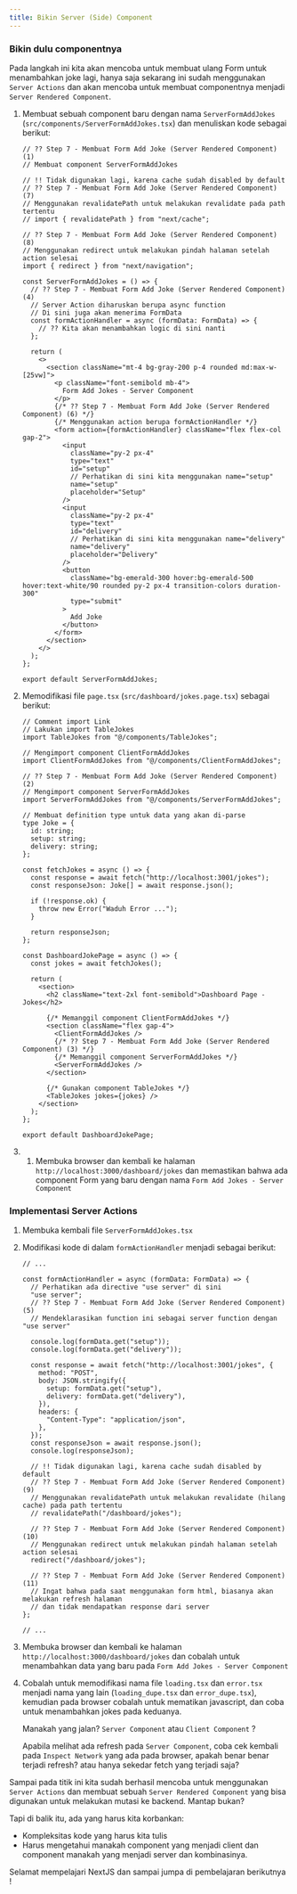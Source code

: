 ```yaml
---
title: Bikin Server (Side) Component
---
```


### Bikin dulu componentnya

Pada langkah ini kita akan mencoba untuk membuat ulang Form untuk menambahkan joke lagi, hanya saja sekarang ini sudah menggunakan `Server Actions` dan akan mencoba untuk membuat componentnya menjadi `Server Rendered Component`.

1. Membuat sebuah component baru dengan nama `ServerFormAddJokes` (`src/components/ServerFormAddJokes.tsx`) dan menuliskan kode sebagai berikut:

   ```tsx
   // ?? Step 7 - Membuat Form Add Joke (Server Rendered Component) (1)
   // Membuat component ServerFormAddJokes

   // !! Tidak digunakan lagi, karena cache sudah disabled by default
   // ?? Step 7 - Membuat Form Add Joke (Server Rendered Component) (7)
   // Menggunakan revalidatePath untuk melakukan revalidate pada path tertentu
   // import { revalidatePath } from "next/cache";

   // ?? Step 7 - Membuat Form Add Joke (Server Rendered Component) (8)
   // Menggunakan redirect untuk melakukan pindah halaman setelah action selesai
   import { redirect } from "next/navigation";

   const ServerFormAddJokes = () => {
     // ?? Step 7 - Membuat Form Add Joke (Server Rendered Component) (4)
     // Server Action diharuskan berupa async function
     // Di sini juga akan menerima FormData
     const formActionHandler = async (formData: FormData) => {
       // ?? Kita akan menambahkan logic di sini nanti
     };

     return (
       <>
         <section className="mt-4 bg-gray-200 p-4 rounded md:max-w-[25vw]">
           <p className="font-semibold mb-4">
             Form Add Jokes - Server Component
           </p>
           {/* ?? Step 7 - Membuat Form Add Joke (Server Rendered Component) (6) */}
           {/* Menggunakan action berupa formActionHandler */}
           <form action={formActionHandler} className="flex flex-col gap-2">
             <input
               className="py-2 px-4"
               type="text"
               id="setup"
               // Perhatikan di sini kita menggunakan name="setup"
               name="setup"
               placeholder="Setup"
             />
             <input
               className="py-2 px-4"
               type="text"
               id="delivery"
               // Perhatikan di sini kita menggunakan name="delivery"
               name="delivery"
               placeholder="Delivery"
             />
             <button
               className="bg-emerald-300 hover:bg-emerald-500 hover:text-white/90 rounded py-2 px-4 transition-colors duration-300"
               type="submit"
             >
               Add Joke
             </button>
           </form>
         </section>
       </>
     );
   };

   export default ServerFormAddJokes;
   ```

1. Memodifikasi file `page.tsx` (`src/dashboard/jokes.page.tsx`) sebagai berikut:

   ```tsx
   // Comment import Link
   // Lakukan import TableJokes
   import TableJokes from "@/components/TableJokes";

   // Mengimport component ClientFormAddJokes
   import ClientFormAddJokes from "@/components/ClientFormAddJokes";

   // ?? Step 7 - Membuat Form Add Joke (Server Rendered Component) (2)
   // Mengimport component ServerFormAddJokes
   import ServerFormAddJokes from "@/components/ServerFormAddJokes";

   // Membuat definition type untuk data yang akan di-parse
   type Joke = {
     id: string;
     setup: string;
     delivery: string;
   };

   const fetchJokes = async () => {
     const response = await fetch("http://localhost:3001/jokes");
     const responseJson: Joke[] = await response.json();

     if (!response.ok) {
       throw new Error("Waduh Error ...");
     }

     return responseJson;
   };

   const DashboardJokePage = async () => {
     const jokes = await fetchJokes();

     return (
       <section>
         <h2 className="text-2xl font-semibold">Dashboard Page - Jokes</h2>

         {/* Memanggil component ClientFormAddJokes */}
         <section className="flex gap-4">
           <ClientFormAddJokes />
           {/* ?? Step 7 - Membuat Form Add Joke (Server Rendered Component) (3) */}
           {/* Memanggil component ServerFormAddJokes */}
           <ServerFormAddJokes />
         </section>

         {/* Gunakan component TableJokes */}
         <TableJokes jokes={jokes} />
       </section>
     );
   };

   export default DashboardJokePage;
   ```

1. 1. Membuka browser dan kembali ke halaman `http://localhost:3000/dashboard/jokes` dan memastikan bahwa ada component Form yang baru dengan nama `Form Add Jokes - Server Component`

### Implementasi Server Actions

1. Membuka kembali file `ServerFormAddJokes.tsx`

1. Modifikasi kode di dalam `formActionHandler` menjadi sebagai berikut:

   ```tsx
   // ...

   const formActionHandler = async (formData: FormData) => {
     // Perhatikan ada directive "use server" di sini
     "use server";
     // ?? Step 7 - Membuat Form Add Joke (Server Rendered Component) (5)
     // Mendeklarasikan function ini sebagai server function dengan "use server"

     console.log(formData.get("setup"));
     console.log(formData.get("delivery"));

     const response = await fetch("http://localhost:3001/jokes", {
       method: "POST",
       body: JSON.stringify({
         setup: formData.get("setup"),
         delivery: formData.get("delivery"),
       }),
       headers: {
         "Content-Type": "application/json",
       },
     });
     const responseJson = await response.json();
     console.log(responseJson);

     // !! Tidak digunakan lagi, karena cache sudah disabled by default
     // ?? Step 7 - Membuat Form Add Joke (Server Rendered Component) (9)
     // Menggunakan revalidatePath untuk melakukan revalidate (hilang cache) pada path tertentu
     // revalidatePath("/dashboard/jokes");

     // ?? Step 7 - Membuat Form Add Joke (Server Rendered Component) (10)
     // Menggunakan redirect untuk melakukan pindah halaman setelah action selesai
     redirect("/dashboard/jokes");

     // ?? Step 7 - Membuat Form Add Joke (Server Rendered Component) (11)
     // Ingat bahwa pada saat menggunakan form html, biasanya akan melakukan refresh halaman
     // dan tidak mendapatkan response dari server
   };

   // ...
   ```

1. Membuka browser dan kembali ke halaman `http://localhost:3000/dashboard/jokes` dan cobalah untuk menambahkan data yang baru pada `Form Add Jokes - Server Component`

1. Cobalah untuk memodifikasi nama file `loading.tsx` dan `error.tsx` menjadi nama yang lain (`loading_dupe.tsx` dan `error_dupe.tsx`), kemudian pada browser cobalah untuk mematikan javascript, dan coba untuk menambahkan jokes pada keduanya.

   Manakah yang jalan? `Server Component` atau `Client Component` ?

   Apabila melihat ada refresh pada `Server Component`, coba cek kembali pada `Inspect Network` yang ada pada browser, apakah benar benar terjadi refresh? atau hanya sekedar fetch yang terjadi saja?

Sampai pada titik ini kita sudah berhasil mencoba untuk menggunakan `Server Actions` dan membuat sebuah `Server Rendered Component` yang bisa digunakan untuk melakukan mutasi ke backend. Mantap bukan?

Tapi di balik itu, ada yang harus kita korbankan:

- Kompleksitas kode yang harus kita tulis
- Harus mengetahui manakah component yang menjadi client dan component manakah yang menjadi server dan kombinasinya.

Selamat mempelajari NextJS dan sampai jumpa di pembelajaran berikutnya !
